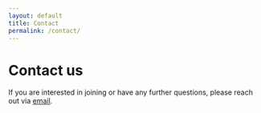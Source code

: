 ```yaml
---
layout: default
title: Contact
permalink: /contact/
---
```


# Contact us

If you are interested in joining or have any further questions, please reach out via
[email](mailto:laura.iacovissi@uni-tuebingen.de?subject=Interested%20in%20joining%20TAPPA).
